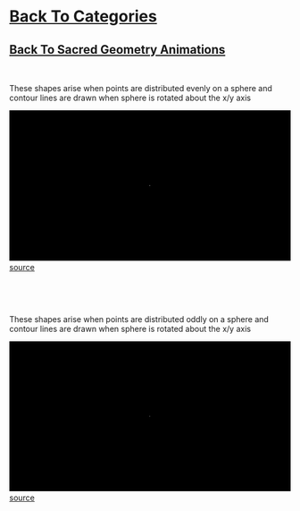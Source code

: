 # [Back To Categories](https://github.com/GabrielQZ/Animations/tree/master#readme)
## [Back To Sacred Geometry Animations](https://github.com/GabrielQZ/Animations/tree/master/_downloadable_media/GIFs/Sacred-Geometry#readme)

<p>&nbsp<p>
These shapes arise when points are distributed evenly on a sphere and contour lines are drawn when sphere is rotated about the x/y axis

![](contour-lines-even.gif)
[source](https://github.com/GabrielQZ/Animations/tree/master/Apr2020/globe/line-art01.js)
<p>&nbsp<p><p>&nbsp<p>

These shapes arise when points are distributed oddly on a sphere and contour lines are drawn when sphere is rotated about the x/y axis

![](contour-lines-odd.gif)
[source](https://github.com/GabrielQZ/Animations/tree/master/Apr2020/globe/line-art02.js)
<p>&nbsp<p>
